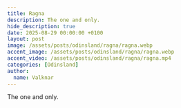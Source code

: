```yaml
---
title: Ragna
description: The one and only.
hide_description: true
date: 2025-08-29 00:00:00 +0100
layout: post
image: /assets/posts/odinsland/ragna/ragna.webp
accent_image: /assets/posts/odinsland/ragna/ragna.webp
accent_video: /assets/posts/odinsland/ragna/ragna.mp4
categories: [Odinsland]
author:
  name: Valknar
---
```


The one and only.